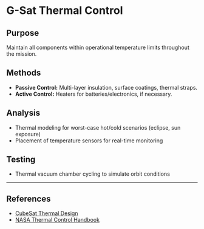 # G-Sat Thermal Control

## Purpose

Maintain all components within operational temperature limits throughout the mission.

## Methods

- **Passive Control:** Multi-layer insulation, surface coatings, thermal straps.
- **Active Control:** Heaters for batteries/electronics, if necessary.

## Analysis

- Thermal modeling for worst-case hot/cold scenarios (eclipse, sun exposure)
- Placement of temperature sensors for real-time monitoring

## Testing

- Thermal vacuum chamber cycling to simulate orbit conditions

---

## References

- [CubeSat Thermal Design](https://www.cubesat.org/)
- [NASA Thermal Control Handbook](https://www.nasa.gov/)